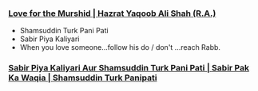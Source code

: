 ### [Love for the Murshid | Hazrat Yaqoob Ali Shah (R.A.)](https://www.youtube.com/watch?v=sWFfHE8ZKQQ)

* Shamsuddin Turk Pani Pati
* Sabir Piya Kaliyari
* When you love someone...follow his do / don't ...reach Rabb.
  
### [Sabir Piya Kaliyari Aur Shamsuddin Turk Pani Pati | Sabir Pak Ka Waqia | Shamsuddin Turk Panipati](https://www.youtube.com/watch?app=desktop&v=vAQV1gRLnqg)
